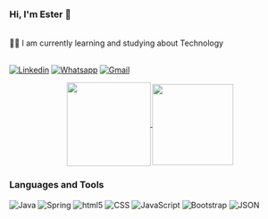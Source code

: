 ### Hi, I'm Ester 👋

<br>
👩‍💻 I am currently learning and studying about Technology
<br><br>

[![Linkedin](https://img.shields.io/badge/LinkedIn-0077B5?style=for-the-badge&logo=linkedin&logoColor=white)](https://www.linkedin.com/in/ester-g-tech/)
[![Whatsapp](https://img.shields.io/badge/WhatsApp-25D366?style=for-the-badge&logo=whatsapp&logoColor=white)](https://www.linkedin.com/in/ester-g-tech/)
[![Gmail](https://img.shields.io/badge/Gmail-D14836?style=for-the-badge&logo=gmail&logoColor=white)](https://www.mail.google.com/mail/u/0/?tab=rm&ogbl#inbox>)

<link rel="stylesheet" href="https://cdn.jsdelivr.net/gh/estergcarvalho/colored-icons@1.7.3/src/app/ci.min.css"/>
<p align="center">
      <a href="https://github.com/anuraghazra/github-readme-stats">
          <img height=150 align="center" src="https://github-readme-stats.vercel.app/api?username=estergcarvalho&count_private=true&theme=synthwave&show_icons=true&custom_title=Ester%20Github%20Status&hide=issues"/>
      </a>
      <a height=145 align="center" href="https://github.com/estergcarvalho/github-readme-stats">
          <img height=145 align="center"src="https://github-readme-stats.vercel.app/api/top-langs/?username=estergcarvalho&layout=compact&theme=synthwave"/>
      </a>
</p>

### Languages and Tools
<div style="display: inline_block">
    <img align="center" alt="Java" src="https://img.shields.io/badge/Java-ED8B00?style=for-the-badge&logo=openjdk&logoColor=white"/>
    <img align="center" alt="Spring" src="https://img.shields.io/badge/Spring-6DB33F?style=for-the-badge&logo=spring&logoColor=white"/>
    <img align="center" alt="html5" src="https://img.shields.io/badge/HTML5-E34F26?style=for-the-badge&logo=html5&logoColor=white"/>
    <img align="center" alt="CSS" src="https://img.shields.io/badge/CSS3-1572B6?style=for-the-badge&logo=css3&logoColor=white"/>
    <img align="center" alt="JavaScript" src="https://img.shields.io/badge/JavaScript-323330?style=for-the-badge&logo=javascript&logoColor=F7DF1E"/>
    <img align="center" alt="Bootstrap" src="https://img.shields.io/badge/Bootstrap-563D7C?style=for-the-badge&logo=bootstrap&logoColor=white"/>
    <img align="center" alt="JSON" src="https://img.shields.io/badge/json%20web%20tokens-323330?style=for-the-badge&logo=json-web-tokens&logoColor=pink"/>   
</div>


